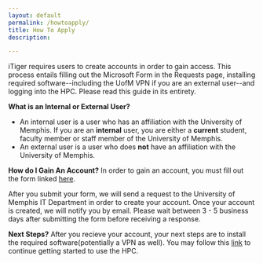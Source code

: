 ```yaml
---
layout: default
permalink: /howtoapply/
title: How To Apply
description: 

---
```


<!-- _pages/publications.md -->

iTiger requires users to create accounts in order to gain access. This process entails filling out the Microsoft Form in the Requests page, installing required software--including the UofM VPN if you are an external user--and logging into the HPC. Please read this guide in its entirety.

<strong>What is an Internal or External User?</strong>
<ul>
<li>An internal user is a user who has an affiliation with the University of Memphis. If you are an <strong>internal</strong> user, you are either a  <strong>current</strong> student, faculty member or staff member of the University of Memphis.</li>
<li>An external user is a user who does <strong>not</strong> have an affiliation with the University of Memphis.</li>
</ul>

<strong>How do I Gain An Account?</strong>
In order to gain an account, you must fill out the form linked <a href="https://itiger-cluster.github.io/requests/">here</a>.

After you submit your form, we will send a request to the University of Memphis IT Department in order to create your account. Once your account is created, we will notify you by email. Please wait between 3 - 5 business days after submitting the form before receiving a response.

<strong>Next Steps?</strong>
After you recieve your account, your next steps are to install the required software(potentially a VPN as well). You may follow this <a href="https://itiger-cluster.github.io/blog/2024/distill/">link</a> to continue getting started to use the HPC.

